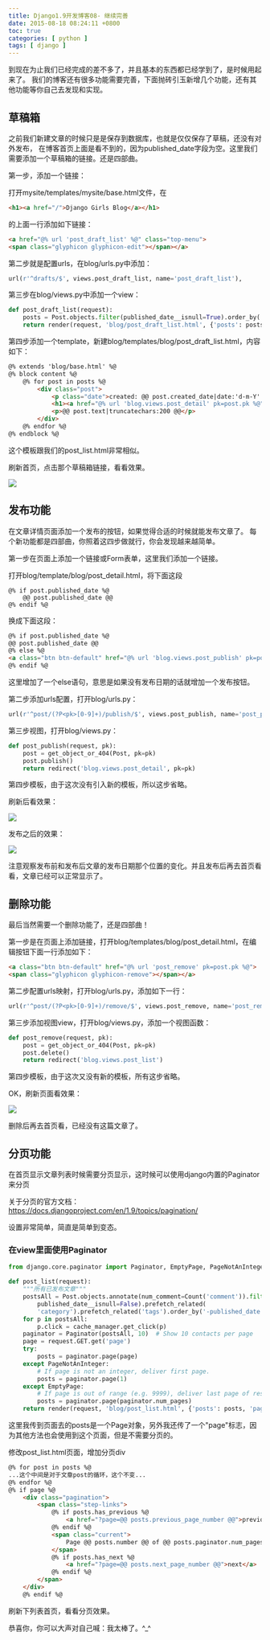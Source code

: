 ```yaml
---
title: Django1.9开发博客08- 继续完善
date: 2015-08-18 08:24:11 +0800
toc: true
categories: [ python ]
tags: [ django ]
---
```


到现在为止我们已经完成的差不多了，并且基本的东西都已经学到了，是时候用起来了。
我们的博客还有很多功能需要完善，下面抛砖引玉新增几个功能，还有其他功能等你自己去发现和实现。
<!-- more -->

## 草稿箱

之前我们新建文章的时候只是是保存到数据库，也就是仅仅保存了草稿，还没有对外发布，
在博客首页上面是看不到的，因为published_date字段为空。这里我们需要添加一个草稿箱的链接。还是四部曲。

第一步，添加一个链接：

打开mysite/templates/mysite/base.html文件，在

```html
<h1><a href="/">Django Girls Blog</a></h1>
```

的上面一行添加如下链接：

```html
<a href="@% url 'post_draft_list' %@" class="top-menu">
<span class="glyphicon glyphicon-edit"></span></a>
```

第二步就是配置urls，在blog/urls.py中添加：

```python
url(r'^drafts/$', views.post_draft_list, name='post_draft_list'),
```

第三步在blog/views.py中添加一个view：

```python
def post_draft_list(request):
    posts = Post.objects.filter(published_date__isnull=True).order_by('-created_date')
    return render(request, 'blog/post_draft_list.html', {'posts': posts})
```

第四步添加一个template，新建blog/templates/blog/post_draft_list.html，内容如下：

```html
@% extends 'blog/base.html' %@
@% block content %@
    @% for post in posts %@
        <div class="post">
            <p class="date">created: @@ post.created_date|date:'d-m-Y' @@</p>
            <h1><a href="@% url 'blog.views.post_detail' pk=post.pk %@">@@ post.title @@</a></h1>
            <p>@@ post.text|truncatechars:200 @@</p>
        </div>
    @% endfor %@
@% endblock %@
```

这个模板跟我们的post_list.html非常相似。

刷新首页，点击那个草稿箱链接，看看效果。

![](https://xnstatic-1253397658.file.myqcloud.com/dj024.jpg)

## 发布功能

在文章详情页面添加一个发布的按钮，如果觉得合适的时候就能发布文章了。
每个新功能都是四部曲，你照着这四步做就行，你会发现越来越简单。

第一步在页面上添加一个链接或Form表单，这里我们添加一个链接。

打开blog/template/blog/post_detail.html，将下面这段

```
@% if post.published_date %@
    @@ post.published_date @@
@% endif %@
```

换成下面这段：

```html
@% if post.published_date %@
@@ post.published_date @@
@% else %@
<a class="btn btn-default" href="@% url 'blog.views.post_publish' pk=post.pk %@">Publish</a>
@% endif %@
```

这里增加了一个else语句，意思是如果没有发布日期的话就增加一个发布按钮。

第二步添加urls配置，打开blog/urls.py：

```python
url(r'^post/(?P<pk>[0-9]+)/publish/$', views.post_publish, name='post_publish'),
```

第三步视图，打开blog/views.py：

```python
def post_publish(request, pk):
    post = get_object_or_404(Post, pk=pk)
    post.publish()
    return redirect('blog.views.post_detail', pk=pk)
```

第四步模板，由于这次没有引入新的模板，所以这步省略。

刷新后看效果：

![](https://xnstatic-1253397658.file.myqcloud.com/dj025.jpg)

发布之后的效果：

![](https://xnstatic-1253397658.file.myqcloud.com/dj026.jpg)

注意观察发布前和发布后文章的发布日期那个位置的变化。并且发布后再去首页看看，文章已经可以正常显示了。

## 删除功能

最后当然需要一个删除功能了，还是四部曲！

第一步是在页面上添加链接，打开blog/templates/blog/post_detail.html，在编辑按钮下面一行添加如下：

```html
<a class="btn btn-default" href="@% url 'post_remove' pk=post.pk %@">
<span class="glyphicon glyphicon-remove"></span></a>
```

第二步配置urls映射，打开blog/urls.py，添加如下一行：

```python
url(r'^post/(?P<pk>[0-9]+)/remove/$', views.post_remove, name='post_remove'),
```

第三步添加视图view，打开blog/views.py，添加一个视图函数：

```python
def post_remove(request, pk):
    post = get_object_or_404(Post, pk=pk)
    post.delete()
    return redirect('blog.views.post_list')
```

第四步模板，由于这次又没有新的模板，所有这步省略。

OK，刷新页面看效果：

![](https://xnstatic-1253397658.file.myqcloud.com/dj027.jpg)

删除后再去首页看，已经没有这篇文章了。

## 分页功能

在首页显示文章列表时候需要分页显示，这时候可以使用django内置的Paginator来分页

关于分页的官方文档：<https://docs.djangoproject.com/en/1.9/topics/pagination/>

设置非常简单，简直是简单到变态。

### 在view里面使用Paginator

```python
from django.core.paginator import Paginator, EmptyPage, PageNotAnInteger

def post_list(request):
    """所有已发布文章"""
    postsAll = Post.objects.annotate(num_comment=Count('comment')).filter(
        published_date__isnull=False).prefetch_related(
        'category').prefetch_related('tags').order_by('-published_date')
    for p in postsAll:
        p.click = cache_manager.get_click(p)
    paginator = Paginator(postsAll, 10)  # Show 10 contacts per page
    page = request.GET.get('page')
    try:
        posts = paginator.page(page)
    except PageNotAnInteger:
        # If page is not an integer, deliver first page.
        posts = paginator.page(1)
    except EmptyPage:
        # If page is out of range (e.g. 9999), deliver last page of results.
        posts = paginator.page(paginator.num_pages)
    return render(request, 'blog/post_list.html', {'posts': posts, 'page': True})
```

这里我传到页面去的posts是一个Page对象，另外我还传了一个"page"标志，因为其他方法也会使用到这个页面，但是不需要分页的。

修改post_list.html页面，增加分页div

```html
@% for post in posts %@
...这个中间是对于文章post的循环，这个不变...
@% endfor %@
@% if page %@
    <div class="pagination">
        <span class="step-links">
            @% if posts.has_previous %@
                <a href="?page=@@ posts.previous_page_number @@">previous</a>
            @% endif %@
            <span class="current">
                Page @@ posts.number @@ of @@ posts.paginator.num_pages @@.
            </span>
            @% if posts.has_next %@
                <a href="?page=@@ posts.next_page_number @@">next</a>
            @% endif %@
        </span>
    </div>
    @% endif %@
```

刷新下列表首页，看看分页效果。

恭喜你，你可以大声对自己喊：我太棒了。^_^
